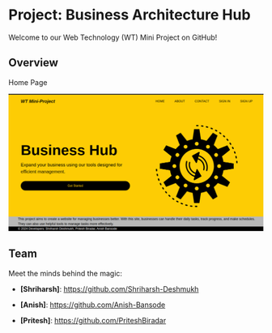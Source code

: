 # Project: Business Architecture Hub

Welcome to our Web Technology (WT) Mini Project on GitHub!

## Overview
Home Page

![image](https://raw.githubusercontent.com/Shriharsh-Deshmukh/DataVerseMagic/trash/Home%20Page.png)


## Team

Meet the minds behind the magic:

- **[Shriharsh]**: https://github.com/Shriharsh-Deshmukh
  
- **[Anish]**: https://github.com/Anish-Bansode
  
- **[Pritesh]**: https://github.com/PriteshBiradar
